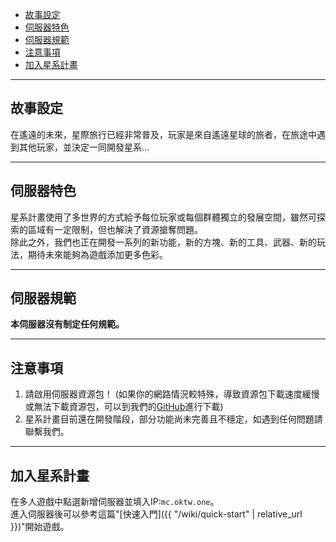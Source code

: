 
<div class="article-content">
<ul>
    <li><a href="#故事設定">故事設定</a></li>
    <li><a href="#伺服器特色">伺服器特色</a></li>
	<li><a href="#伺服器規範">伺服器規範</a></li>
	<li><a href="#注意事項">注意事項</a></li>
	<li><a href="#加入星系計畫">加入星系計畫</a></li>
</ul>
</div>

---

## 故事設定

在遙遠的未來，星際旅行已經非常普及，玩家是來自遙遠星球的旅者，在旅途中遇到其他玩家，並決定一同開發星系...

<hr class="sub">

## 伺服器特色

星系計畫使用了多世界的方式給予每位玩家或每個群體獨立的發展空間，雖然可探索的區域有一定限制，但也解決了資源搶奪問題。  
除此之外，我們也正在開發一系列的新功能，新的方塊、新的工具、武器、新的玩法，期待未來能夠為遊戲添加更多色彩。

<hr class="sub">

## 伺服器規範

__本伺服器沒有制定任何規範。__

<hr class="sub">

## 注意事項

1. 請啟用伺服器資源包！ (如果你的網路情況較特殊，導致資源包下載速度緩慢或無法下載資源包，可以到我們的[GitHub](https://github.com/OKTW-Network)進行下載)  
2. 星系計畫目前還在開發階段，部分功能尚未完善且不穩定，如遇到任何問題請聯繫我們。

<hr class="sub">

## 加入星系計畫

在多人遊戲中點選新增伺服器並填入IP:`mc.oktw.one`。  
進入伺服器後可以參考這篇"[快速入門]({{ "/wiki/quick-start" | relative_url }})"開始遊戲。

